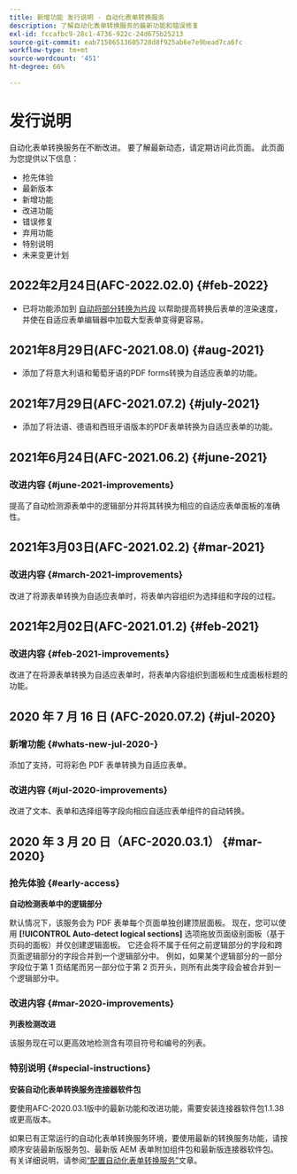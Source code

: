 ```yaml
---
title: 新增功能 发行说明 - 自动化表单转换服务
description: 了解自动化表单转换服务的最新功能和错误修复
exl-id: fccafbc9-28c1-4736-922c-24d675b25213
source-git-commit: eab71506513605728d8f925ab6e7e9bead7ca6fc
workflow-type: tm+mt
source-wordcount: '451'
ht-degree: 66%

---
```


# 发行说明

自动化表单转换服务在不断改进。 要了解最新动态，请定期访问此页面。 此页面为您提供以下信息：

* 抢先体验
* 最新版本
* 新增功能
* 改进功能
* 错误修复
* 弃用功能
* 特别说明
* 未来变更计划

## 2022年2月24日(AFC-2022.02.0) {#feb-2022}

* 已将功能添加到 [自动将部分转换为片段](convert-existing-forms-to-adaptive-forms.md) 以帮助提高转换后表单的渲染速度，并使在自适应表单编辑器中加载大型表单变得更容易。

## 2021年8月29日(AFC-2021.08.0) {#aug-2021}

* 添加了将意大利语和葡萄牙语的PDF forms转换为自适应表单的功能。

## 2021年7月29日(AFC-2021.07.2) {#july-2021}

* 添加了将法语、德语和西班牙语版本的PDF表单转换为自适应表单的功能。

## 2021年6月24日(AFC-2021.06.2) {#june-2021}

### 改进内容 {#june-2021-improvements}

提高了自动检测源表单中的逻辑部分并将其转换为相应的自适应表单面板的准确性。

## 2021年3月03日(AFC-2021.02.2) {#mar-2021}

### 改进内容 {#march-2021-improvements}

改进了将源表单转换为自适应表单时，将表单内容组织为选择组和字段的过程。

## 2021年2月02日(AFC-2021.01.2) {#feb-2021}

### 改进内容 {#feb-2021-improvements}

改进了在将源表单转换为自适应表单时，将表单内容组织到面板和生成面板标题的功能。

## 2020 年 7 月 16 日 (AFC-2020.07.2) {#jul-2020}

### 新增功能 {#whats-new-jul-2020-}

添加了支持，可将彩色 PDF 表单转换为自适应表单。

### 改进内容 {#jul-2020-improvements}

改进了文本、表单和选择组等字段向相应自适应表单组件的自动转换。

## 2020 年 3 月 20 日（AFC-2020.03.1） {#mar-2020}

### 抢先体验 {#early-access}

**自动检测表单中的逻辑部分**

默认情况下，该服务会为 PDF 表单每个页面单独创建顶层面板。 现在，您可以使用 **[!UICONTROL Auto-detect logical sections]** 选项拖放页面级别面板（基于页码的面板）并仅创建逻辑面板。 它还会将不属于任何之前逻辑部分的字段和跨页面逻辑部分的字段合并到一个逻辑部分中。 例如，如果某个逻辑部分的一部分字段位于第 1 页结尾而另一部分位于第 2 页开头，则所有此类字段会被合并到一个逻辑部分中。

### 改进内容 {#mar-2020-improvements}

**列表检测改进**

该服务现在可以更高效地检测含有项目符号和编号的列表。

### 特别说明 {#special-instructions}

**安装自动化表单转换服务连接器软件包**

要使用AFC-2020.03.1版中的最新功能和改进功能，需要安装连接器软件包1.1.38或更高版本。

如果已有正常运行的自动化表单转换服务环境，要使用最新的转换服务功能，请按顺序安装最新版服务包、最新版 AEM 表单附加组件包和最新版连接器软件包。 有关详细说明，请参阅[“配置自动化表单转换服务”](configure-service.md)文章。
